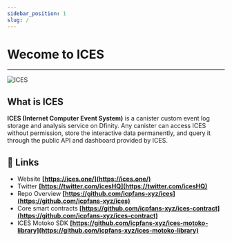 ```yaml
---
sidebar_position: 1
slug: /
---
```


# Wecome to ICES
------

![ICES](/img/logo_full_title.png "ICES")

## What is ICES

**ICES (Internet Computer Event System)** is a canister custom event log storage and analysis service on Dfinity. Any canister can access ICES without permission, store the interactive data permanently, and query it through the public API and dashboard provided by ICES.



## 🔗 Links

* Website **[https://ices.one/](https://ices.one/)**
* Twitter **[https://twitter.com/icesHQ](https://twitter.com/icesHQ)**
* Repo Overview  **[https://github.com/icpfans-xyz/ices](https://github.com/icpfans-xyz/ices)**
* Core smart contracts  **[https://github.com/icpfans-xyz/ices-contract](https://github.com/icpfans-xyz/ices-contract)**
* ICES Motoko SDK  **[https://github.com/icpfans-xyz/ices-motoko-library](https://github.com/icpfans-xyz/ices-motoko-library)**


